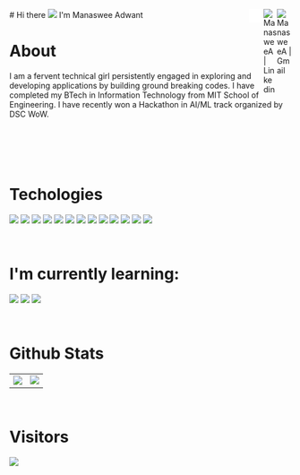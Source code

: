 <p>
# Hi there <img src="https://github.com/TheDudeThatCode/TheDudeThatCode/blob/master/Assets/Hi.gif" width="29px"> I'm Manaswee Adwant 
<a href="mailto:manaswee25445@gmail.com">
    <img align="right" alt="ManasweeA | Gmail" width="26px" src="https://github.com/TheDudeThatCode/TheDudeThatCode/blob/master/Assets/Gmail.svg" />
</a>
<a href="https://www.linkedin.com/in/manaswee0612/">
    <img align="right" alt="ManasweeA | Linkedin" width="24px" src="https://github.com/TheDudeThatCode/TheDudeThatCode/blob/master/Assets/Linkedin.svg" />
</a>
<a href="https://github.com/ManasweeA">
    <img align="right" alt="ManasweeA | Github" width="26px" src="https://raw.githubusercontent.com/Delta456/Delta456/master/img/github.png" />
</a>
</p>

# About
<p>I am a fervent technical girl persistently engaged in exploring and developing applications by building ground breaking codes. I have completed my BTech in Information Technology from MIT School of Engineering. I have recently won a Hackathon in AI/ML track organized by DSC WoW. </p>

<br>



<br><br>

# Techologies 
<p>
<img src="https://img.shields.io/badge/Python-3776AB?style=for-the-badge&logo=python&logoColor=white">
<img src="https://img.shields.io/badge/C%2B%2B-00599C?style=for-the-badge&logo=c%2B%2B&logoColor=white">
<img src = "https://img.shields.io/badge/HTML5-E34F26?style=for-the-badge&logo=html5&logoColor=white">
<img src = "https://img.shields.io/badge/CSS3-1572B6?style=for-the-badge&logo=css3&logoColor=white">
<!-- <img src="https://img.shields.io/badge/-Bootstrap-563D7C?style=flat&logo=bootstrap&logoColor=white"> -->
<img src="	https://img.shields.io/badge/JavaScript-F7DF1E?style=for-the-badge&logo=javascript&logoColor=black">
<img src="https://img.shields.io/badge/Django-092E20?style=for-the-badge&logo=django&logoColor=green">
<img src="https://img.shields.io/badge/Flask-000000?style=for-the-badge&logo=flask&logoColor=white">
<img src="https://img.shields.io/badge/sqlite-%2307405e.svg?style=for-the-badge&logo=sqlite&logoColor=white">
<img src="https://img.shields.io/badge/MySQL-00000F?style=for-the-badge&logo=mysql&logoColor=white">
<img src="https://img.shields.io/badge/MongoDB-4EA94B?style=for-the-badge&logo=mongodb&logoColor=white">
<img src="https://img.shields.io/badge/Git-F05032?style=for-the-badge&logo=git&logoColor=white">
<img src="http://img.shields.io/badge/-Github-000000?style=flat&logo=github&logoColor=FFFFFF">
<img src="https://img.shields.io/badge/Visual_Studio_Code-0078D4?style=for-the-badge&logo=visual%20studio%20code&logoColor=white">
</p>
<br>

# I'm currently learning:

<p>
<img src="https://img.shields.io/badge/Node.js-339933?style=for-the-badge&logo=nodedotjs&logoColor=white">
<img src ="https://img.shields.io/badge/AngularJS-E23237?style=for-the-badge&logo=angularjs&logoColor=white">
<img src="https://img.shields.io/badge/Express.js-000000?style=for-the-badge&logo=express&logoColor=white">    
</p> 
<br>

# Github Stats
<table width="100%"  border="0" cellpadding="0" cellspacing="0">
  <tr>
    <td>
        <img align="left" src="https://github-readme-stats.vercel.app/api?username=ManasweeA&theme=blue-green&show_icons=true">
    </td>
    <td>
        <img src="https://github-readme-stats.vercel.app/api/top-langs/?username=ManasweeA&layout=compact&count_private=true&theme=blue-green&show_icons=true" />
    </td>
  </tr>
</table>
<br>

# Visitors

<img src="https://profile-counter.glitch.me/ManasweeA/count.svg" />

<!--
**ManasweeA/ManasweeA** is a ✨ _special_ ✨ repository because its `README.md` (this file) appears on your GitHub profile.

Here are some ideas to get you started:

- 🔭 I’m currently working on ...
- 🌱 I’m currently learning ...
- 👯 I’m looking to collaborate on ...
- 🤔 I’m looking for help with ...
- 💬 Ask me about ...
- 📫 How to reach me: ...
- 😄 Pronouns: ...
- ⚡ Fun fact: ...
-->
